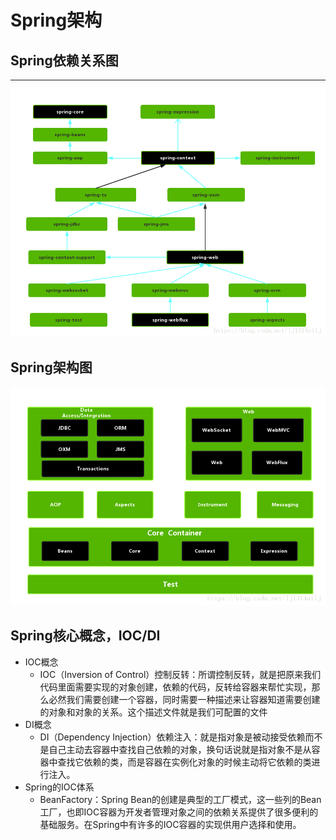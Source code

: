 # Spring架构
## Spring依赖关系图
-------
![spring5模块依赖图](./images/spring5依赖图.png 'spring模块依赖图')
##  Spring架构图
![spring架构图](./images/spring5架构图.png 'spring架构图')

##  Spring核心概念，IOC/DI
+   IOC概念
    +   IOC（Inversion of Control）控制反转：所谓控制反转，就是把原来我们代码里面需要实现的对象创建，依赖的代码，反转给容器来帮忙实现，那么必然我们需要创建一个容器，同时需要一种描述来让容器知道需要创建的对象和对象的关系。这个描述文件就是我们可配置的文件
+   DI概念
    +   DI（Dependency Injection）依赖注入：就是指对象是被动接受依赖而不是自己主动去容器中查找自己依赖的对象，换句话说就是指对象不是从容器中查找它依赖的类，而是容器在实例化对象的时候主动将它依赖的类进行注入。
+ Spring的IOC体系
    +  BeanFactory：Spring Bean的创建是典型的工厂模式，这一些列的Bean工厂，也即IOC容器为开发者管理对象之间的依赖关系提供了很多便利的基础服务。在Spring中有许多的IOC容器的实现供用户选择和使用。